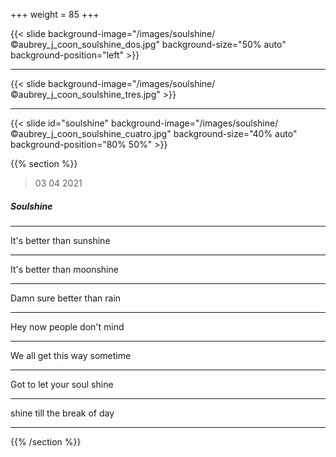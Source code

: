 +++
weight = 85
+++


{{< slide background-image="/images/soulshine/©aubrey_j_coon_soulshine_dos.jpg" background-size="50% auto" background-position="left" >}}

---

{{< slide background-image="/images/soulshine/©aubrey_j_coon_soulshine_tres.jpg" >}}

---

{{< slide id="soulshine" background-image="/images/soulshine/©aubrey_j_coon_soulshine_cuatro.jpg" background-size="40% auto" background-position="80% 50%" >}}

{{% section %}}

> 03 04 2021

##### Soulshine

---

It's better than sunshine

---

It's better than moonshine

---

Damn sure better than rain

---

Hey now people don't mind

---

We all get this way sometime

---

Got to let your soul shine

---

shine till the break of day

---

{{% /section %}}
